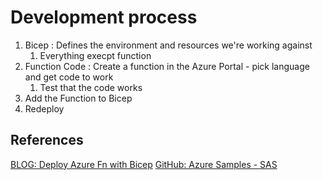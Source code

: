 # Development process

1. Bicep : Defines the environment and resources we're working against 
    1. Everything execpt function
1. Function Code : Create a function in the Azure Portal - pick language and get code to work
    1. Test that the code works
1. Add the Function to Bicep
1. Redeploy


## References
[BLOG: Deploy Azure Fn with Bicep](https://markheath.net/post/azure-functions-bicep)
[GitHub: Azure Samples - SAS](https://github.com/Azure-Samples/functions-node-sas-token/blob/master/GetSasToken-Node/index.js)
